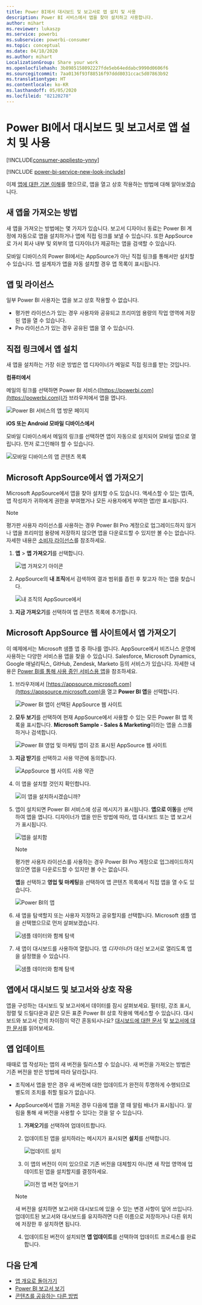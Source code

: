 ```yaml
---
title: Power BI에서 대시보드 및 보고서로 앱 설치 및 사용
description: Power BI 서비스에서 앱을 찾아 설치하고 사용합니다.
author: mihart
ms.reviewer: lukaszp
ms.service: powerbi
ms.subservice: powerbi-consumer
ms.topic: conceptual
ms.date: 04/18/2020
ms.author: mihart
LocalizationGroup: Share your work
ms.openlocfilehash: 3b8985158092227fde5eb64eddabc9990d0606f6
ms.sourcegitcommit: 7aa0136f93f88516f97ddd8031ccac5d07863b92
ms.translationtype: HT
ms.contentlocale: ko-KR
ms.lasthandoff: 05/05/2020
ms.locfileid: "82120278"
---
```

# <a name="install-and-use-apps-with-dashboards-and-reports-in-power-bi"></a>Power BI에서 대시보드 및 보고서로 앱 설치 및 사용

[!INCLUDE[consumer-appliesto-ynny](../includes/consumer-appliesto-ynny.md)]

[!INCLUDE [power-bi-service-new-look-include](../includes/power-bi-service-new-look-include.md)]

이제 [앱에 대한 기본 이해](end-user-apps.md)를 했으므로, 앱을 열고 상호 작용하는 방법에 대해 알아보겠습니다. 

## <a name="ways-to-get-a-new-app"></a>새 앱을 가져오는 방법
새 앱을 가져오는 방법에는 몇 가지가 있습니다. 보고서 디자이너 동료는 Power BI 계정에 자동으로 앱을 설치하거나 앱에 직접 링크를 보낼 수 있습니다. 또한 AppSource로 가서 회사 내부 및 외부의 앱 디자이너가 제공하는 앱을 검색할 수 있습니다. 

모바일 디바이스의 Power BI에서는 AppSource가 아닌 직접 링크를 통해서만 설치할 수 있습니다. 앱 설계자가 앱을 자동 설치할 경우 앱 목록이 표시됩니다.

## <a name="apps-and-licenses"></a>앱 및 라이선스
일부 Power BI 사용자는 앱을 보고 상호 작용할 수 없습니다. 
- 평가판 라이선스가 있는 경우 사용자와 공유되고 프리미엄 용량의 작업 영역에 저장된 앱을 열 수 있습니다.
- Pro 라이선스가 있는 경우 공유된 앱을 열 수 있습니다.

## <a name="install-an-app-from-a-direct-link"></a>직접 링크에서 앱 설치 
새 앱을 설치하는 가장 쉬운 방법은 앱 디자이너가 메일로 직접 링크를 받는 것입니다.  

**컴퓨터에서** 

메일의 링크를 선택하면 Power BI 서비스([https://powerbi.com](https://powerbi.com))가 브라우저에서 앱을 엽니다. 

![Power BI 서비스의 앱 방문 페이지](./media/end-user-app-view/power-bi-app-from-link.png)

**iOS 또는 Android 모바일 디바이스에서** 

모바일 디바이스에서 메일의 링크를 선택하면 앱이 자동으로 설치되어 모바일 앱으로 열립니다. 먼저 로그인해야 할 수 있습니다. 

![모바일 디바이스의 앱 콘텐츠 목록](./media/end-user-app-view/power-bi-ios.png)

## <a name="get-the-app-from-microsoft-appsource"></a>Microsoft AppSource에서 앱 가져오기
Microsoft AppSource에서 앱을 찾아 설치할 수도 있습니다. 액세스할 수 있는 앱(즉, 앱 작성자가 귀하에게 권한을 부여했거나 모든 사용자에게 부여한 앱)만 표시됩니다. 

> [!NOTE]
> 평가판 사용자 라이선스를 사용하는 경우 Power BI Pro 계정으로 업그레이드하지 않거나 앱을 프리미엄 용량에 저장하지 않으면 앱을 다운로드할 수 있지만 볼 수는 없습니다. 자세한 내용은 [소비자 라이선스](end-user-license.md)를 참조하세요.

1. **앱**  > **앱 가져오기**를 선택합니다. 
   
    ![앱 가져오기 아이콘](./media/end-user-app-view/power-bi-get-app2.png)    
2. AppSource의 **내 조직**에서 검색하여 결과 범위를 좁힌 후 찾고자 하는 앱을 찾습니다.
   
    ![내 조직의 AppSource에서](./media/end-user-app-view/power-bi-opportunity-app.png)
3. **지금 가져오기**를 선택하여 앱 콘텐츠 목록에 추가합니다. 

## <a name="get-an-app-from-the-microsoft-appsource-website"></a>Microsoft AppSource 웹 사이트에서 앱 가져오기 

이 예제에서는 Microsoft 샘플 앱 중 하나를 엽니다. AppSource에서 비즈니스 운영에 사용하는 다양한 서비스용 앱을 찾을 수 있습니다.  Salesforce, Microsoft Dynamics, Google 애널리틱스, GitHub, Zendesk, Marketo 등의 서비스가 있습니다. 자세한 내용은 [Power BI를 통해 사용 중인 서비스용 앱](../service-connect-to-services.md)을 참조하세요. 

1. 브라우저에서 [https://appsource.microsoft.com](https://appsource.microsoft.com)을 열고 **Power BI 앱**을 선택합니다.

    ![Power BI 앱이 선택된 AppSource 웹 사이트  ](./media/end-user-apps/power-bi-appsource.png)


2. **모두 보기**를 선택하여 현재 AppSource에서 사용할 수 있는 모든 Power BI 앱 목록을 표시합니다. **Microsoft Sample - Sales &amp; Marketing**이라는 앱을 스크롤하거나 검색합니다.

    ![Power BI 영업 및 마케팅 앱이 강조 표시된 AppSource 웹 사이트  ](./media/end-user-apps/power-bi-appsource-samples.png)

3. **지금 받기**를 선택하고 사용 약관에 동의합니다.

    ![AppSource 웹 사이트 사용 약관 ](./media/end-user-apps/power-bi-permission.png)


4. 이 앱을 설치할 것인지 확인합니다.

    ![이 앱을 설치하시겠습니까?  ](./media/end-user-apps/power-bi-app-install.png)

5. 앱이 설치되면 Power BI 서비스에 성공 메시지가 표시됩니다. **앱으로 이동**을 선택하여 앱을 엽니다. 디자이너가 앱을 만든 방법에 따라, 앱 대시보드 또는 앱 보고서가 표시됩니다.



    ![앱을 설치함 ](./media/end-user-apps/power-bi-app-ready.png)

    > [!NOTE]
    > 평가판 사용자 라이선스를 사용하는 경우 Power BI Pro 계정으로 업그레이드하지 않으면 앱을 다운로드할 수 있지만 볼 수는 없습니다. 

    **앱**을 선택하고 **영업 및 마케팅**을 선택하여 앱 콘텐츠 목록에서 직접 앱을 열 수도 있습니다.

    ![Power BI의 앱](./media/end-user-apps/power-bi-apps.png)


6. 새 앱을 탐색할지 또는 사용자 지정하고 공유할지를 선택합니다. Microsoft 샘플 앱을 선택했으므로 먼저 살펴보겠습니다. 

    ![샘플 데이터와 함께 탐색](./media/end-user-apps/power-bi-explore.png)

7.  새 앱이 대시보드를 사용하여 열립니다. 앱 *디자이너*가 대신 보고서로 열리도록 앱을 설정했을 수 있습니다.  

    ![샘플 데이터와 함께 탐색](./media/end-user-apps/power-bi-new-app.png)


## <a name="interact-with-the-dashboards-and-reports-in-the-app"></a>앱에서 대시보드 및 보고서와 상호 작용
앱을 구성하는 대시보드 및 보고서에서 데이터를 잠시 살펴보세요. 필터링, 강조 표시, 정렬 및 드릴다운과 같은 모든 표준 Power BI 상호 작용에 액세스할 수 있습니다.  대시보드와 보고서 간의 차이점이 약간 혼동되시나요?  [대시보드에 대한 문서](end-user-dashboards.md) 및 [보고서에 대한 문서](end-user-reports.md)를 읽어보세요.  

## <a name="update-an-app"></a>앱 업데이트 

때때로 앱 작성자는 앱의 새 버전을 릴리스할 수 있습니다. 새 버전을 가져오는 방법은 기존 버전을 받은 방법에 따라 달라집니다. 

* 조직에서 앱을 받은 경우 새 버전에 대한 업데이트가 완전히 투명하게 수행되므로 별도의 조치를 취할 필요가 없습니다. 

* AppSource에서 앱을 가져온 경우 다음에 앱을 열 때 알림 배너가 표시됩니다. 알림을 통해 새 버전을 사용할 수 있다는 것을 알 수 있습니다. 

    1. **가져오기**를 선택하여 업데이트합니다.  

        <!--![App update notification](./media/end-user-app-view/power-bi-new-app-version-notification.png) -->

    2. 업데이트된 앱을 설치하라는 메시지가 표시되면 **설치**를 선택합니다. 

        ![업데이트 설치](./media/end-user-app-view/power-bi-install.png) 

    3. 이 앱의 버전이 이미 있으므로 기존 버전을 대체할지 아니면 새 작업 영역에 업데이트된 앱을 설치할지를 결정하세요.   

        ![이전 앱 버전 덮어쓰기](./media/end-user-app-view/power-bi-already-installed.png) 


    > [!NOTE] 
    > 새 버전을 설치하면 보고서와 대시보드에 있을 수 있는 변경 사항이 덮어 쓰입니다. 업데이트된 보고서와 대시보드를 유지하려면 다른 이름으로 저장하거나 다른 위치에 저장한 후 설치하면 됩니다. 

    4. 업데이트된 버전이 설치되면 **앱 업데이트**를 선택하여 업데이트 프로세스를 완료합니다. 


## <a name="next-steps"></a>다음 단계
* [앱 개요로 돌아가기](end-user-apps.md)
* [Power BI 보고서 보기](end-user-report-open.md)
* [콘텐츠를 공유하는 다른 방법](end-user-shared-with-me.md)

